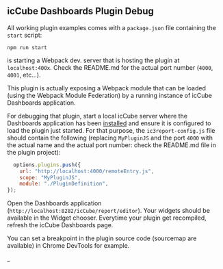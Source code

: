 ## icCube Dashboards Plugin Debug

All working plugin examples comes with a `package.json` file containing the `start` script:

    npm run start

is starting a Webpack dev. server that is hosting the plugin at `localhost:400x`. Check the README.md for the actual
port number (`4000`, `4001`, etc...).

This plugin is actually exposing a Webpack module that can be loaded (using the Webpack Module Federation)
by a running instance of icCube Dashboards application.

For debugging that plugin, start a local icCube server where the Dashboards application has been
[installed](./Install.md) and ensure it is configured to load the plugin just started. For that purpose,
the `ic3report-config.js` file should contain the following (replacing `MyPluginJS` and the port `4000`
with the actual name and the actual port number: check the README.md file in the plugin project):

```javascript
  options.plugins.push({
    url: "http://localhost:4000/remoteEntry.js",
    scope: "MyPluginJS",
    module: "./PluginDefinition",
});
```

Open the Dashboards application (`http://localhost:8282/icCube/report/editor`). Your widgets should be available in the
Widget chooser. Everytime your plugin get recompiled, refresh the icCube Dashboards page.

You can set a breakpoint in the plugin source code (sourcemap are available) in Chrome DevTools for example.

_